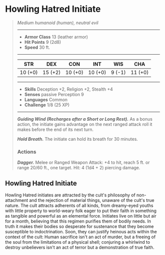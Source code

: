 # Howling Hatred Initiate
>*Medium humanoid (human), neutral evil*
>___
>- **Armor Class** 13 (leather armor)
>- **Hit Points** 9 (2d8)
>- **Speed** 30 ft.
>___
>|STR|DEX|CON|INT|WIS|CHA|
>|:---:|:---:|:---:|:---:|:---:|:---:|
>|10 (+0)|15 (+2)|10 (+0)|10 (+0)|9 (-1)|11 (+0)|
>___
>- **Skills** Deception +2, Religion +2, Stealth +4
>- **Senses** passive Perception 9
>- **Languages** Common
>- **Challenge** 1/8 (25 XP)
>___
>***Guiding Wind (Recharges after a Short or Long Rest).*** As a bonus action, the initiate gains advantage on the next ranged attack roll it makes before the end of its next turn.  
>
>***Hold Breath.*** The initiate can hold its breath for 30 minutes.  
>
>### Actions
>***Dagger.*** Melee  or Ranged Weapon Attack: +4 to hit, reach 5 ft. or range 20/60 ft., one target. Hit: 4 (1d4 + 2) piercing damage.
## Howling Hatred Initiate
Howling Hatred initiates are attracted by the cult's philosophy of non-attachment and the rejection of material things, unaware of the cult's true nature. The cult attracts adherents of all kinds, from dreamy-eyed youths with little property to world-weary folk eager to put their faith in something as tangible and powerful as an elemental force.
Initiates live on little but air for a month, believing that this regimen purifies them of bodily needs. In truth it makes their bodies so desperate for sustenance that they become susceptible to indoctrination. Soon, they can justify heinous acts within the context of the cult: Human sacrifice isn't an act of murder, but a freeing of the soul from the limitations of a physical shell; conjuring a whirlwind to destroy unbelievers isn't an act of terror but a demonstration of true faith.